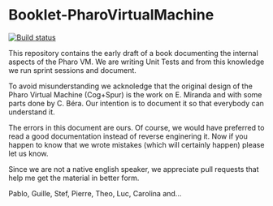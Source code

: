 # Booklet-PharoVirtualMachine

[![Build status][badge]][travis]

This repository contains the early draft of a book documenting the internal aspects of the Pharo VM. 
We are writing Unit Tests and from this knowledge we run sprint sessions and document. 

To avoid misunderstanding we acknoledge that the original design of the Pharo Virtual Machine (Cog+Spur)
is the work on E. Miranda and with some parts done by C. Béra. Our intention is to document it so that everybody
can understand it. 

The errors in this document are ours. Of course, we would have preferred to read a good documentation instead
of reverse enginering it. Now if you happen to know that we wrote mistakes (which will certainly happen) please
let us know. 

Since we are not a native english speaker, we appreciate pull requests that help me get the material in better form.


Pablo, Guille, Stef, Pierre, Theo, Luc, Carolina and...

[travis]: https://travis-ci.com/SquareBracketAssociates/PharoVirtualMachine
[badge]: https://travis-ci.com/SquareBracketAssociates/PharoVirtualMachine.svg?branch=master
